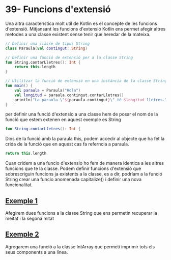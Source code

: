 # 39- Funcions d'extensió

Una altra característica molt util de Kotlin es el concepte de les funcions d'extensió. Mitjansant les funcions d'extensió Kotlin ens permet afegir altres metodes a una classe existent sense tenir que heredar de la mateixa.

```kotlin
// Definir una classe de tipus String
class Paraula(val contingut: String)

// Definir una funció de extensió per a la classe String
fun String.contarLletres(): Int {
    return this.length
}

// Utilitzar la funció de extensió en una instància de la classe String
fun main() {
    val paraula = Paraula("Hola")
    val longitud = paraula.contingut.contarLletres()
    println("La paraula \"${paraula.contingut}\" té $longitud lletres.")
}
```

per definir una funció d'extensio a una classe hem de posar el nom de la funció que estem extenen en aquest exemple es String 

```kotlin
fun String.contarLletres(): Int {
```

Dins de la funció amb la paraula this, podem accedir al objecte que ha fet la crida de la funció que en aquest cas fa referncia a paraula.

```kotlin
return this.length
```

Cuan cridem a una funcio d'extensio ho fem de manera identica a les altres funcions que te la classe. Podem definir funcions d'extensió que sobrescriguin funcions ja existents a la classe, es a dir, podríam a la funció String crear una funcio anomenada capitalize() i definir una nova funcionalitat.

## [Exemple 1](https://github.com/marcmoiagese/curskotlin/blob/master/39-Funcions_d_extensio/Exemple1/src/main/kotlin/Main.kt)

Afegirem dues funcions a la classe String que ens permetin recuperar la meitat i la segona mitat

## [Exemple 2]()

Agregarem una funció a la classe IntArray que permeti imprimir tots els seus components a una línea.
